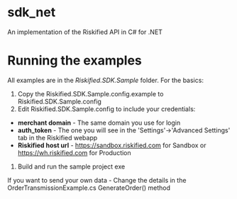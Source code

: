 sdk_net
=======

An implementation of the Riskified API in C# for .NET

# Running the examples
All examples are in the _Riskified.SDK.Sample_ folder. For the basics:

1. Copy the Riskified.SDK.Sample.config.example to Riskified.SDK.Sample.config
1. Edit Riskified.SDK.Sample.config to include your credentials: 
  - **merchant domain** - The same domain you use for login
  - **auth_token** - The one you will see in the 'Settings'->'Advanced Settings' tab in the Riskified webapp
  - **Riskified host url** - https://sandbox.riskified.com for Sandbox or  https://wh.riskified.com for Production
1. Build and run the sample project exe

If you want to send your own data - Change the details in the OrderTransmissionExample.cs GenerateOrder() method
